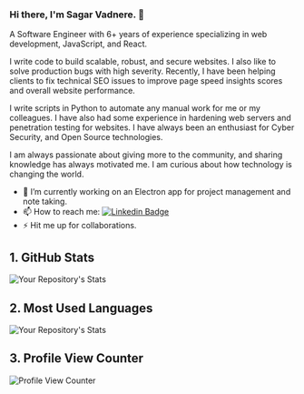 ### Hi there, I'm Sagar Vadnere. 👋
A Software Engineer with 6+ years of experience specializing in web development, JavaScript, and React.

I write code to build scalable, robust, and secure websites. I also like to solve production bugs with high severity. Recently, I have been helping clients to fix technical SEO issues to improve page speed insights scores and overall website performance.

I write scripts in Python to automate any manual work for me or my colleagues. I have also had some experience in hardening web servers and penetration testing for websites. I have always been an enthusiast for Cyber Security, and Open Source technologies. 

I am always passionate about giving more to the community, and sharing knowledge has always motivated me. I am curious about how technology is changing the world.

- 🔭 I’m currently working on an Electron app for project management and note taking.
- 📫 How to reach me: [![Linkedin Badge](https://img.shields.io/badge/LinkedIn-0077B5?style=for-the-badge&logo=linkedin&logoColor=white&link=https://www.linkedin.com/in/sagarvadn/)](https://www.linkedin.com/in/sagarvadn/)
- ⚡ Hit me up for collaborations.


## 1. GitHub Stats
![Your Repository's Stats](https://github-readme-stats.vercel.app/api?username=sagarvadn&show_icons=true)
## 2. Most Used Languages
![Your Repository's Stats](https://github-readme-stats.vercel.app/api/top-langs/?username=sagarvadn&theme=blue-green)
## 3. Profile View Counter
![Profile View Counter](https://komarev.com/ghpvc/?username=sagarvadn)



<!--
**sagarvadn/sagarvadn** is a ✨ _special_ ✨ repository because its `README.md` (this file) appears on your GitHub profile.

Here are some ideas to get you started:

- 🔭 I’m currently working on ...
- 🌱 I’m currently learning ...
- 👯 I’m looking to collaborate on ...
- 🤔 I’m looking for help with ...
- 💬 Ask me about ...
- 📫 How to reach me: ...
- 😄 Pronouns: ...
- ⚡ Fun fact: ...
-->
